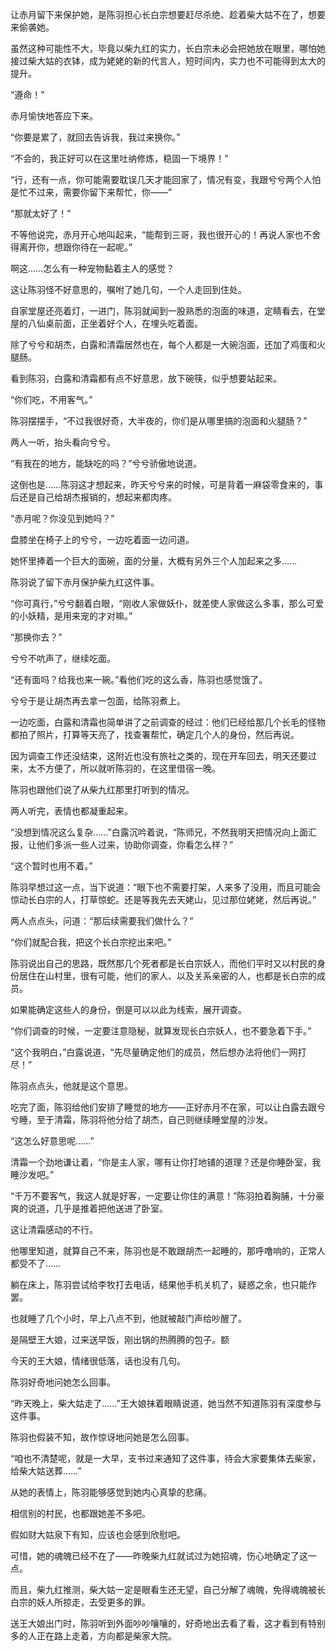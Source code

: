 让赤月留下来保护她，是陈羽担心长白宗想要赶尽杀绝、趁着柴大姑不在了，想要来偷袭她。

虽然这种可能性不大，毕竟以柴九红的实力，长白宗未必会把她放在眼里，哪怕她接过柴大姑的衣钵，成为姥姥的新的代言人，短时间内，实力也不可能得到太大的提升。

“遵命！”

赤月愉快地答应下来。

“你要是累了，就回去告诉我，我过来换你。”

“不会的，我正好可以在这里吐纳修炼，稳固一下境界！”

“行，还有一点，你可能需要耽误几天才能回家了，情况有变，我跟兮兮两个人怕是忙不过来，需要你留下来帮忙，你——”

“那就太好了！”

不等他说完，赤月开心地叫起来，“能帮到三哥，我也很开心的！再说人家也不舍得离开你，想跟你待在一起呢。”

啊这……怎么有一种宠物黏着主人的感觉？

这让陈羽怪不好意思的，嘱咐了她几句，一个人走回到住处。

自家堂屋还亮着灯，一进门，陈羽就闻到一股熟悉的泡面的味道，定睛看去，在堂屋的八仙桌前面，正坐着好个人，在埋头吃着面。

除了兮兮和胡杰，白露和清霜居然也在，每个人都是一大碗泡面，还加了鸡蛋和火腿肠。

看到陈羽，白露和清霜都有点不好意思，放下碗筷，似乎想要站起来。

“你们吃，不用客气。”

陈羽摆摆手，“不过我很好奇，大半夜的，你们是从哪里搞的泡面和火腿肠？”

两人一听，抬头看向兮兮。

“有我在的地方，能缺吃的吗？”兮兮骄傲地说道。

这倒也是……陈羽这才想起来，昨天兮兮来的时候，可是背着一麻袋零食来的，事后还是自己给胡杰报销的，想起来都肉疼。

“赤月呢？你没见到她吗？”

盘膝坐在椅子上的兮兮，一边吃着面一边问道。

她怀里捧着一个巨大的面碗，面的分量，大概有另外三个人加起来之多……

陈羽说了留下赤月保护柴九红这件事。

“你可真行，”兮兮翻着白眼，“刚收人家做妖仆，就差使人家做这么多事，那么可爱的小妖精，是用来宠的才对嘛。”

“那换你去？”

兮兮不吭声了，继续吃面。

“还有面吗？给我也来一碗。”看他们吃的这么香，陈羽也感觉饿了。

兮兮于是让胡杰再去拿一包面，给陈羽煮上。

一边吃面，白露和清霜也简单讲了之前调查的经过：他们已经给那几个长毛的怪物都拍了照片，打算等天亮了，找查署帮忙，确定几个人的身份，然后再说。

因为调查工作还没结束，这附近也没有旅社之类的，现在开车回去，明天还要过来，太不方便了，所以就听陈羽的，在这里借宿一晚。

陈羽也跟他们说了从柴九红那里打听到的情况。

两人听完，表情也都凝重起来。

“没想到情况这么复杂……”白露沉吟着说，“陈师兄，不然我明天把情况向上面汇报，让他们多派一些人过来，协助你调查，你看怎么样？”

“这个暂时也用不着。”

陈羽早想过这一点，当下说道：“眼下也不需要打架，人来多了没用，而且可能会惊动长白宗的人，打草惊蛇。还是等我先去天姥山，见过那位姥姥，然后再说。”

两人点点头，问道：“那后续需要我们做什么？”

“你们就配合我，把这个长白宗挖出来吧。”

陈羽说出自己的思路，既然那几个死者都是长白宗妖人，而他们平时又以村民的身份居住在山村里，很有可能，他们的家人、以及关系亲密的人，也都是长白宗的成员。

如果能确定这些人的身份，倒是可以以此为线索，展开调查。

“你们调查的时候，一定要注意隐秘，就算发现长白宗妖人，也不要急着下手。”

“这个我明白，”白露说道，“先尽量确定他们的成员，然后想办法将他们一网打尽！”

陈羽点点头，他就是这个意思。

吃完了面，陈羽给他们安排了睡觉的地方——正好赤月不在家，可以让白露去跟兮兮睡，至于清霜，陈羽将他分给了胡杰，自己则继续睡堂屋的沙发。

“这怎么好意思呢……”

清霜一个劲地谦让着，“你是主人家，哪有让你打地铺的道理？还是你睡卧室，我睡沙发吧。”

“千万不要客气，我这人就是好客，一定要让你住的满意！”陈羽拍着胸脯，十分豪爽的说道，几乎是推着把他送进了卧室。

这让清霜感动的不行。

他哪里知道，就算自己不来，陈羽也是不敢跟胡杰一起睡的，那呼噜响的，正常人都受不了……

躺在床上，陈羽尝试给李牧打去电话，结果他手机关机了，疑惑之余，也只能作罢。

也就睡了几个小时，早上八点不到，他就被敲门声给吵醒了。

是隔壁王大娘，过来送早饭，刚出锅的热腾腾的包子。额

今天的王大娘，情绪很低落，话也没有几句。

陈羽好奇地问她怎么回事。

“昨天晚上，柴大姑走了……”王大娘抹着眼睛说道，她当然不知道陈羽有深度参与这件事。

陈羽也假装不知，故作惊讶地问她是怎么回事。

“咱也不清楚呢，就是一大早，支书过来通知了这件事，待会大家要集体去柴家，给柴大姑送葬……”

从她的表情上，陈羽能够感觉到她内心真挚的悲痛。

相信别的村民，也都跟她差不多吧。

假如财大姑泉下有知，应该也会感到欣慰吧。

可惜，她的魂魄已经不在了——昨晚柴九红就试过为她招魂，伤心地确定了这一点。

而且，柴九红推测，柴大姑一定是眼看生还无望，自己分解了魂魄，免得魂魄被长白宗的妖人所掠走，去受更多的罪。

送王大娘出门时，陈羽听到外面吵吵嚷嚷的，好奇地出去看了看，这才看到有特别多的人正在路上走着，方向都是柴家大院。

